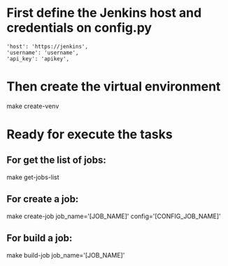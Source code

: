 # First define the Jenkins host and credentials on config.py
    'host': 'https://jenkins',
    'username': 'username',
    'api_key': 'apikey',


# Then create the virtual environment

make create-venv


# Ready for execute the tasks


## For get the list of jobs:

make get-jobs-list


## For create a job:

make create-job job_name='[JOB_NAME]' config='[CONFIG_JOB_NAME]'


## For build a job:

make build-job job_name='[JOB_NAME]'
